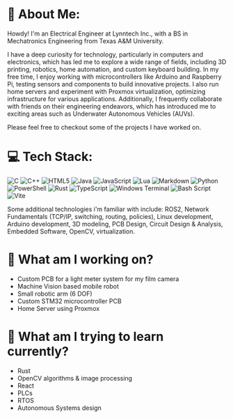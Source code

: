 # 💫 About Me:

Howdy! I'm an Electrical Engineer at Lynntech Inc., with a BS in Mechatronics Engineering from Texas A&M University.

I have a deep curiosity for technology, particularly in computers and electronics, which has led me to explore a wide range of fields, including 3D printing, robotics, home automation, and custom keyboard building. In my free time, I enjoy working with microcontrollers like Arduino and Raspberry Pi, testing sensors and components to build innovative projects. I also run home servers and experiment with Proxmox virtualization, optimizing infrastructure for various applications. Additionally, I frequently collaborate with friends on their engineering endeavors, which has introduced me to exciting areas such as Underwater Autonomous Vehicles (AUVs).

Please feel free to checkout some of the projects I have worked on.

# 💻 Tech Stack:
![C](https://img.shields.io/badge/c-%2300599C.svg?style=for-the-badge&logo=c&logoColor=white) ![C++](https://img.shields.io/badge/c++-%2300599C.svg?style=for-the-badge&logo=c%2B%2B&logoColor=white) ![HTML5](https://img.shields.io/badge/html5-%23E34F26.svg?style=for-the-badge&logo=html5&logoColor=white) ![Java](https://img.shields.io/badge/java-%23ED8B00.svg?style=for-the-badge&logo=openjdk&logoColor=white) ![JavaScript](https://img.shields.io/badge/javascript-%23323330.svg?style=for-the-badge&logo=javascript&logoColor=%23F7DF1E) ![Lua](https://img.shields.io/badge/lua-%232C2D72.svg?style=for-the-badge&logo=lua&logoColor=white) ![Markdown](https://img.shields.io/badge/markdown-%23000000.svg?style=for-the-badge&logo=markdown&logoColor=white) ![Python](https://img.shields.io/badge/python-3670A0?style=for-the-badge&logo=python&logoColor=ffdd54) ![PowerShell](https://img.shields.io/badge/PowerShell-%235391FE.svg?style=for-the-badge&logo=powershell&logoColor=white) ![Rust](https://img.shields.io/badge/rust-%23000000.svg?style=for-the-badge&logo=rust&logoColor=white) ![TypeScript](https://img.shields.io/badge/typescript-%23007ACC.svg?style=for-the-badge&logo=typescript&logoColor=white) ![Windows Terminal](https://img.shields.io/badge/Windows%20Terminal-%234D4D4D.svg?style=for-the-badge&logo=windows-terminal&logoColor=white) ![Bash Script](https://img.shields.io/badge/bash_script-%23121011.svg?style=for-the-badge&logo=gnu-bash&logoColor=white) ![Vite](https://img.shields.io/badge/vite-%23646CFF.svg?style=for-the-badge&logo=vite&logoColor=white)

Some additional technologies i'm familiar with include: ROS2, Network Fundamentals (TCP/IP, switching, routing, policies), Linux development, Arduino development, 3D modeling, PCB Design, Circuit Design & Analysis, Embedded Software, OpenCV, virtualization.

# 🔭 What am I working on?

- Custom PCB for a light meter system for my film camera
- Machine Vision based mobile robot
- Small robotic arm (6 DOF)
- Custom STM32 microcontroller PCB
- Home Server using Proxmox

# 🌱 What am I trying to learn currently? 
- Rust
- OpenCV algorithms & image processing
- React
- PLCs
- RTOS
- Autonomous Systems design
